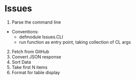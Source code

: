 Issues
======

1. Parse the command line
  * Conventions: 
    * defmodule Issues.CLI
    * run function as entry point, taking collection of CL args
2. Fetch from GitHub
3. Convert JSON response
4. Sort Data
5. Take first N items
6. Format for table display
